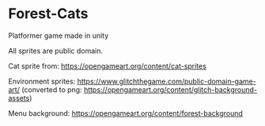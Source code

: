 # Forest-Cats
Platformer game made in unity

All sprites are public domain.

Cat sprite from: https://opengameart.org/content/cat-sprites

Environment sprites: https://www.glitchthegame.com/public-domain-game-art/ (converted to png: https://opengameart.org/content/glitch-background-assets)

Menu background: https://opengameart.org/content/forest-background
